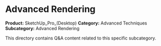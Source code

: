 # Advanced Rendering

**Product:** SketchUp_Pro_(Desktop)
**Category:** Advanced Techniques
**Subcategory:** Advanced Rendering

This directory contains Q&A content related to this specific subcategory.
